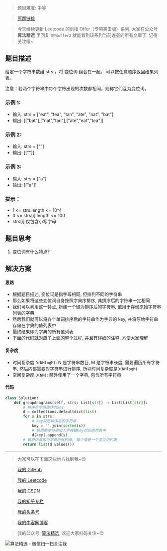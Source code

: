 > 题目难度: 中等

> [原题链接](https://leetcode.cn/problems/sfvd7V/)

> 今天继续更新 Leetcode 的剑指 Offer（专项突击版）系列, 大家在公众号 **算法精选** 里回复 `剑指offer2` 就能看到该系列当前连载的所有文章了, 记得关注哦~

## 题目描述

给定一个字符串数组 strs ，将 变位词 组合在一起。 可以按任意顺序返回结果列表。

注意：若两个字符串中每个字符出现的次数都相同，则称它们互为变位词。

### 示例 1:

- 输入: strs = ["eat", "tea", "tan", "ate", "nat", "bat"]
- 输出: [["bat"],["nat","tan"],["ate","eat","tea"]]

### 示例 2:

- 输入: strs = [""]
- 输出: [[""]]

### 示例 3:

- 输入: strs = ["a"]
- 输出: [["a"]]

### 提示：

- 1 <= strs.length <= 10^4
- 0 <= strs[i].length <= 100
- strs[i] 仅包含小写字母

## 题目思考

1. 变位词有什么特点?

## 解决方案

#### 思路

- 根据题目描述, 变位词是指字母相同, 但排列不同的字符串
- 那么如果将这些变位词自身按照字典序排序, 其排序后的字符串一定相同
- 我们可以利用这一特点, 新建一个键为排序后的字符串, 值用于存储原始字符串列表的字典
- 然后我们就可以将各个单词排序后的字符串作为字典的 key, 并将原始字符串存储在字典的值列表中
- 最终结果即为字典的所有值列表
- 下面的代码就对应了上面的整个过程, 并且有详细的注释, 方便大家理解

#### 复杂度

- 时间复杂度 `O(NMlogM)`: N 是字符串数目, M 是字符串长度, 需要遍历所有字符串, 然后内部需要对字符串进行排序, 所以时间复杂度是`O(NMlogM)`
- 空间复杂度 `O(NM)`: 额外使用了一个字典, 包含所有字符串

#### 代码

```python
class Solution:
    def groupAnagrams(self, strs: List[str]) -> List[List[str]]:
        # 排序后字符串作为key
        d = collections.defaultdict(list)
        for s in strs:
            # key就是排序后的字符串
            key = "".join(sorted(s))
            # 将原始字符串加入字典键key对应的列表中
            d[key].append(s)
        # 最终结果即为字典所有的值, 每个值是一个变位词列表
        return list(d.values())
```

---

> 大家可以在下面这些地方找到我~😊

> [我的 GitHub](https://github.com/zjulyx)

> [我的 Leetcode](https://leetcode-cn.com/u/suibianfahui/)

> [我的 CSDN](https://me.csdn.net/zjulyx1993)

> [我的知乎专栏](https://zhuanlan.zhihu.com/c_1242508721932464128)

> [我的头条号](https://www.toutiao.com/c/user/1090304683804520/#mid=1671643017345028)

> [我的牛客网博客](https://blog.nowcoder.net/zjulyx)

> 我的公众号: [算法精选](https://mp.weixin.qq.com/s?__biz=MzA5MDk1MjI5MA==&mid=2247484158&idx=1&sn=90176bac32cf7af40e4074c721fd8a95&chksm=900285f3a7750ce5a068c9c9773781461819633f2fd60533732637ec9520c908371ebc218d49&scene=178&cur_album_id=1386231241346859009#rd), 欢迎大家扫码关注~😊

![算法精选 - 微信扫一扫关注我](https://pic1.zhimg.com/80/v2-7c988a7b35886df51596ef23616764ac_1440w.jpg)
